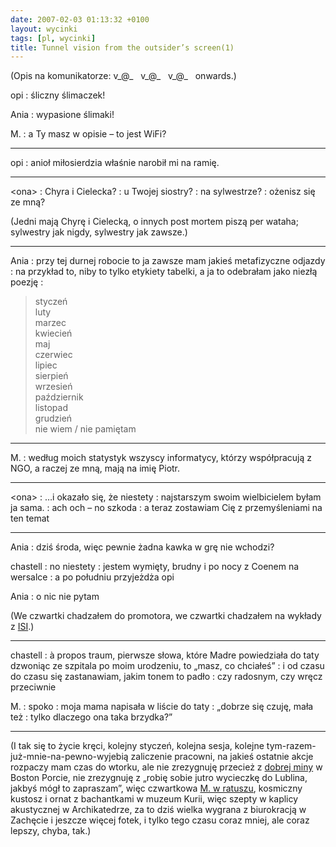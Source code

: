 ```yaml
---
date: 2007-02-03 01:13:32 +0100
layout: wycinki
tags: [pl, wycinki]
title: Tunnel vision from the outsider’s screen(1)
---
```


(Opis na komunikatorze: v\_@\_   v\_@\_   v\_@\_   onwards.)

opi
: śliczny ślimaczek!

Ania
: wypasione ślimaki!

M.
: a Ty masz w opisie – to jest WiFi?

---

opi
: anioł miłosierdzia właśnie narobił mi na ramię.

---

&lt;ona&gt;
: Chyra i Cielecka?
: u Twojej siostry?
: na sylwestrze?
: ożenisz się ze mną?

(Jedni mają Chyrę i Cielecką, o innych post mortem piszą per wataha; sylwestry jak nigdy, sylwestry jak zawsze.)

---

Ania
: przy tej durnej robocie to ja zawsze mam jakieś metafizyczne odjazdy
: na przykład to, niby to tylko etykiety tabelki, a ja to odebrałam jako niezłą poezję
: <blockquote><p>styczeń<br />luty<br />marzec<br />kwiecień<br />maj<br />czerwiec<br />lipiec<br />sierpień<br />wrzesień<br />październik<br />listopad<br />grudzień<br />nie wiem / nie pamiętam</p><p></p></blockquote>

---

M.
: według moich statystyk wszyscy informatycy, którzy współpracują z NGO, a raczej ze mną, mają na imię Piotr.

---

&lt;ona&gt;
: …i okazało się, że niestety
: najstarszym swoim wielbicielem byłam ja sama.
: ach och – no szkoda
: a teraz zostawiam Cię z przemyśleniami na ten temat

---

Ania
: dziś środa, więc pewnie żadna kawka w grę nie wchodzi?

chastell
: no niestety
: jestem wymięty, brudny i po nocy z Coenem na wersalce
: a po południu przyjeżdża opi

Ania
: o nic nie pytam

(We czwartki chadzałem do promotora, we czwartki chadzałem na wykłady z [ISI](/i-saw-the-best-minds-of-my-generation 'inteligentne systemy informacyjne z czwóreczką w tle').)

---

chastell
: à propos traum, pierwsze słowa, które Madre powiedziała do taty dzwoniąc ze szpitala po moim urodzeniu, to „masz, co chciałeś”
: i od czasu do czasu się zastanawiam, jakim tonem to padło
: czy radosnym, czy wręcz przeciwnie

M.
: spoko
: moja mama napisała w liście do taty
: „dobrze się czuję, mała też
: tylko dlaczego ona taka brzydka?”

---

(I tak się to życie kręci, kolejny styczeń, kolejna sesja, kolejne tym-razem-już-mnie-na-pewno-wyjebią zaliczenie pracowni, na jakieś ostatnie akcje rozpaczy mam czas do wtorku, ale nie zrezygnuję przecież z [dobrej miny](http://flickr.com/photos/dzejdi/368307374/ 'z dedykacją dla daily.art.pl, no przecież') w Boston Porcie, nie zrezygnuję z „robię sobie jutro wycieczkę do Lublina, jakbyś mógł to zapraszam”, więc czwartkowa [M. w ratuszu](http://lublin.gazeta.pl/lublin/3292000,35640,3890798.html '…i piękne historie'), kosmiczny kustosz i ornat z bachantkami w muzeum Kurii, więc szepty w kaplicy akustycznej w Archikatedrze, za to dziś wielka wygrana z biurokracją w Zachęcie i jeszcze więcej fotek, i tylko tego czasu coraz mniej, ale coraz lepszy, chyba, tak.)
